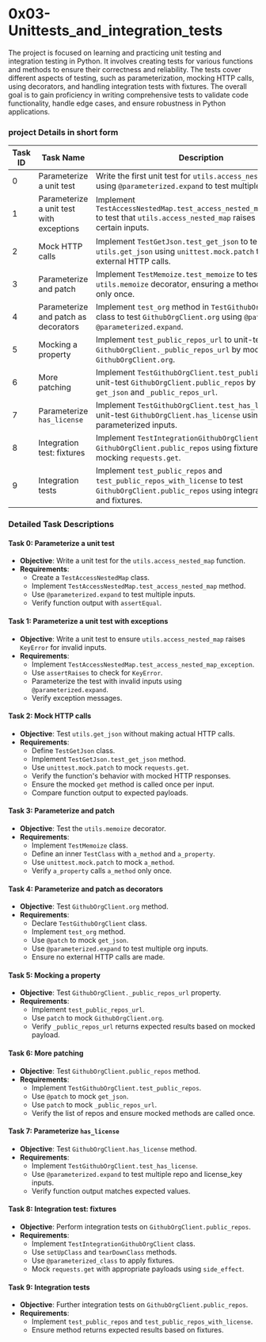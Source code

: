 # 0x03-Unittests_and_integration_tests
The project is focused on learning and practicing unit testing and integration testing in Python. It involves creating tests for various functions and methods to ensure their correctness and reliability. The tests cover different aspects of testing, such as parameterization, mocking HTTP calls, using decorators, and handling integration tests with fixtures. The overall goal is to gain proficiency in writing comprehensive tests to validate code functionality, handle edge cases, and ensure robustness in Python applications.
### project Details in short form

| Task ID | Task Name | Description |
|---------|------------|-------------|
| 0 | Parameterize a unit test | Write the first unit test for `utils.access_nested_map`, using `@parameterized.expand` to test multiple inputs. |
| 1 | Parameterize a unit test with exceptions | Implement `TestAccessNestedMap.test_access_nested_map_exception` to test that `utils.access_nested_map` raises `KeyError` for certain inputs. |
| 2 | Mock HTTP calls | Implement `TestGetJson.test_get_json` to test `utils.get_json` using `unittest.mock.patch` to mock external HTTP calls. |
| 3 | Parameterize and patch | Implement `TestMemoize.test_memoize` to test `utils.memoize` decorator, ensuring a method is called only once. |
| 4 | Parameterize and patch as decorators | Implement `test_org` method in `TestGithubOrgClient` class to test `GithubOrgClient.org` using `@patch` and `@parameterized.expand`. |
| 5 | Mocking a property | Implement `test_public_repos_url` to unit-test `GithubOrgClient._public_repos_url` by mocking `GithubOrgClient.org`. |
| 6 | More patching | Implement `TestGithubOrgClient.test_public_repos` to unit-test `GithubOrgClient.public_repos` by mocking `get_json` and `_public_repos_url`. |
| 7 | Parameterize `has_license` | Implement `TestGithubOrgClient.test_has_license` to unit-test `GithubOrgClient.has_license` using parameterized inputs. |
| 8 | Integration test: fixtures | Implement `TestIntegrationGithubOrgClient` class to test `GithubOrgClient.public_repos` using fixtures and mocking `requests.get`. |
| 9 | Integration tests | Implement `test_public_repos` and `test_public_repos_with_license` to test `GithubOrgClient.public_repos` using integration tests and fixtures. |

### Detailed Task Descriptions

#### Task 0: Parameterize a unit test
- **Objective**: Write a unit test for the `utils.access_nested_map` function.
- **Requirements**:
  - Create a `TestAccessNestedMap` class.
  - Implement `TestAccessNestedMap.test_access_nested_map` method.
  - Use `@parameterized.expand` to test multiple inputs.
  - Verify function output with `assertEqual`.

#### Task 1: Parameterize a unit test with exceptions
- **Objective**: Write a unit test to ensure `utils.access_nested_map` raises `KeyError` for invalid inputs.
- **Requirements**:
  - Implement `TestAccessNestedMap.test_access_nested_map_exception`.
  - Use `assertRaises` to check for `KeyError`.
  - Parameterize the test with invalid inputs using `@parameterized.expand`.
  - Verify exception messages.

#### Task 2: Mock HTTP calls
- **Objective**: Test `utils.get_json` without making actual HTTP calls.
- **Requirements**:
  - Define `TestGetJson` class.
  - Implement `TestGetJson.test_get_json` method.
  - Use `unittest.mock.patch` to mock `requests.get`.
  - Verify the function's behavior with mocked HTTP responses.
  - Ensure the mocked `get` method is called once per input.
  - Compare function output to expected payloads.

#### Task 3: Parameterize and patch
- **Objective**: Test the `utils.memoize` decorator.
- **Requirements**:
  - Implement `TestMemoize` class.
  - Define an inner `TestClass` with `a_method` and `a_property`.
  - Use `unittest.mock.patch` to mock `a_method`.
  - Verify `a_property` calls `a_method` only once.

#### Task 4: Parameterize and patch as decorators
- **Objective**: Test `GithubOrgClient.org` method.
- **Requirements**:
  - Declare `TestGithubOrgClient` class.
  - Implement `test_org` method.
  - Use `@patch` to mock `get_json`.
  - Use `@parameterized.expand` to test multiple org inputs.
  - Ensure no external HTTP calls are made.

#### Task 5: Mocking a property
- **Objective**: Test `GithubOrgClient._public_repos_url` property.
- **Requirements**:
  - Implement `test_public_repos_url`.
  - Use `patch` to mock `GithubOrgClient.org`.
  - Verify `_public_repos_url` returns expected results based on mocked payload.

#### Task 6: More patching
- **Objective**: Test `GithubOrgClient.public_repos` method.
- **Requirements**:
  - Implement `TestGithubOrgClient.test_public_repos`.
  - Use `@patch` to mock `get_json`.
  - Use `patch` to mock `_public_repos_url`.
  - Verify the list of repos and ensure mocked methods are called once.

#### Task 7: Parameterize `has_license`
- **Objective**: Test `GithubOrgClient.has_license` method.
- **Requirements**:
  - Implement `TestGithubOrgClient.test_has_license`.
  - Use `@parameterized.expand` to test multiple repo and license_key inputs.
  - Verify function output matches expected values.

#### Task 8: Integration test: fixtures
- **Objective**: Perform integration tests on `GithubOrgClient.public_repos`.
- **Requirements**:
  - Implement `TestIntegrationGithubOrgClient` class.
  - Use `setUpClass` and `tearDownClass` methods.
  - Use `@parameterized_class` to apply fixtures.
  - Mock `requests.get` with appropriate payloads using `side_effect`.

#### Task 9: Integration tests
- **Objective**: Further integration tests on `GithubOrgClient.public_repos`.
- **Requirements**:
  - Implement `test_public_repos` and `test_public_repos_with_license`.
  - Ensure method returns expected results based on fixtures.
